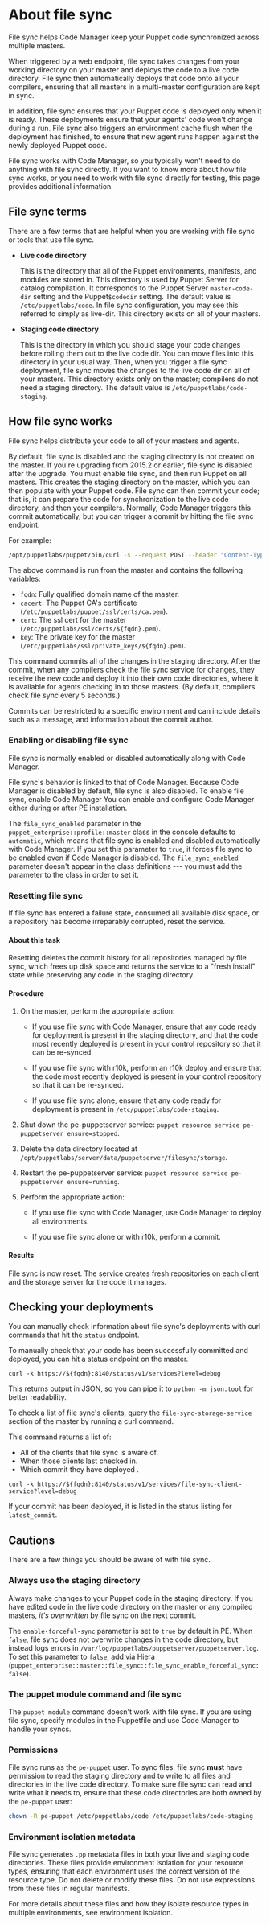# About file sync

File sync helps Code Manager keep your Puppet code synchronized across multiple masters.

When triggered by a web endpoint, file sync takes changes from your working directory on your master and deploys the code to a live code directory. File sync then automatically deploys that code onto all your compilers, ensuring that all masters in a multi-master configuration are kept in sync.

In addition, file sync ensures that your Puppet code is deployed only when it is ready. These deployments ensure that your agents' code won't change during a run. File sync also triggers an environment cache flush when the deployment has finished, to ensure that new agent runs happen against the newly deployed Puppet code.

File sync works with Code Manager, so you typically won't need to do anything with file sync directly. If you want to know more about how file sync works, or you need to work with file sync directly for testing, this page provides additional information.

## File sync terms

There are a few terms that are helpful when you are working with file sync or tools that use file sync.

-   ****Live code directory****

    This is the directory that all of the Puppet environments, manifests, and modules are stored in. This directory is used by Puppet Server for catalog compilation. It corresponds to the Puppet Server `master-code-dir` setting and the Puppet`$codedir` setting. The default value is `/etc/puppetlabs/code`. In file sync configuration, you may see this referred to simply as live-dir. This directory exists on all of your masters.

-   ****Staging code directory****

    This is the directory in which you should stage your code changes before rolling them out to the live code dir. You can move files into this directory in your usual way. Then, when you trigger a file sync deployment, file sync moves the changes to the live code dir on all of your masters. This directory exists only on the master; compilers do not need a staging directory. The default value is `/etc/puppetlabs/code-staging`.


## How file sync works

File sync helps distribute your code to all of your masters and agents.

By default, file sync is disabled and the staging directory is not created on the master. If you're upgrading from 2015.2 or earlier, file sync is disabled after the upgrade. You must enable file sync, and then run Puppet on all masters. This creates the staging directory on the master, which you can then populate with your Puppet code. File sync can then commit your code; that is, it can prepare the code for synchronization to the live code directory, and then your compilers. Normally, Code Manager triggers this commit automatically, but you can trigger a commit by hitting the file sync endpoint.

For example:

```bash
/opt/puppetlabs/puppet/bin/curl -s --request POST --header "Content-Type: application/json" --data '{"commit-all": true}' --cert ${cert} --key ${key} --cacert ${cacert} https://${fqdn}:8140/file-sync/v1/commit"
```

The above command is run from the master and contains the following variables:

-   `fqdn`: Fully qualified domain name of the master.
-   `cacert`: The Puppet CA's certificate \(`/etc/puppetlabs/puppet/ssl/certs/ca.pem`\).
-   `cert`: The ssl cert for the master \(`/etc/puppetlabs/ssl/certs/${fqdn}.pem`\).
-   `key`: The private key for the master \(`/etc/puppetlabs/ssl/private_keys/${fqdn}.pem`\).

This command commits all of the changes in the staging directory. After the commit, when any compilers check the file sync service for changes, they receive the new code and deploy it into their own code directories, where it is available for agents checking in to those masters. \(By default, compilers check file sync every 5 seconds.\)

Commits can be restricted to a specific environment and can include details such as a message, and information about the commit author.

### Enabling or disabling file sync

File sync is normally enabled or disabled automatically along with Code Manager.

File sync's behavior is linked to that of Code Manager. Because Code Manager is disabled by default, file sync is also disabled. To enable file sync, enable Code Manager You can enable and configure Code Manager either during or after PE installation.

The `file_sync_enabled` parameter in the `puppet_enterprise::profile::master` class in the console defaults to `automatic`, which means that file sync is enabled and disabled automatically with Code Manager. If you set this parameter to `true`, it forces file sync to be enabled even if Code Manager is disabled. The `file_sync_enabled` parameter doesn't appear in the class definitions --- you must add the parameter to the class in order to set it.

### Resetting file sync

If file sync has entered a failure state, consumed all available disk space, or a repository has become irreparably corrupted, reset the service.

#### About this task

Resetting deletes the commit history for all repositories managed by file sync, which frees up disk space and returns the service to a "fresh install" state while preserving any code in the staging directory.

#### Procedure

1.  On the master, perform the appropriate action:

    -   If you use file sync with Code Manager, ensure that any code ready for deployment is present in the staging directory, and that the code most recently deployed is present in your control repository so that it can be re-synced.

    -   If you use file sync with r10k, perform an r10k deploy and ensure that the code most recently deployed is present in your control repository so that it can be re-synced.

    -   If you use file sync alone, ensure that any code ready for deployment is present in `/etc/puppetlabs/code-staging`.

2.  Shut down the pe-puppetserver service: `puppet resource service pe-puppetserver ensure=stopped`.

3.  Delete the data directory located at `/opt/puppetlabs/server/data/puppetserver/filesync/storage`.

4.  Restart the pe-puppetserver service: `puppet resource service pe-puppetserver ensure=running`.

5.  Perform the appropriate action:

    -   If you use file sync with Code Manager, use Code Manager to deploy all environments.

    -   If you use file sync alone or with r10k, perform a commit.


#### Results

File sync is now reset. The service creates fresh repositories on each client and the storage server for the code it manages.

## Checking your deployments

You can manually check information about file sync's deployments with curl commands that hit the `status` endpoint.

To manually check that your code has been successfully committed and deployed, you can hit a status endpoint on the master.

```
curl -k https://${fqdn}:8140/status/v1/services?level=debug

```

This returns output in JSON, so you can pipe it to `python -m json.tool` for better readability.

To check a list of file sync's clients, query the `file-sync-storage-service` section of the master by running a curl command.

This command returns a list of:

-   All of the clients that file sync is aware of.
-   When those clients last checked in.
-   Which commit they have deployed .

```
curl -k https://${fqdn}:8140/status/v1/services/file-sync-client-service?level=debug

```

If your commit has been deployed, it is listed in the status listing for `latest_commit`.

## Cautions

There are a few things you should be aware of with file sync.

### Always use the staging directory

Always make changes to your Puppet code in the staging directory. If you have edited code in the live code directory on the master or any compiled masters, *it's overwritten* by file sync on the next commit.

The `enable-forceful-sync` parameter is set to `true` by default in PE. When `false`, file sync does not overwrite changes in the code directory, but instead logs errors in `/var/log/puppetlabs/puppetserver/puppetserver.log`. To set this parameter to `false`, add via Hiera \(`puppet_enterprise::master::file_sync::file_sync_enable_forceful_sync: false`\).

### The puppet module command and file sync

The `puppet module` command doesn't work with file sync. If you are using file sync, specify modules in the Puppetfile and use Code Manager to handle your syncs.

### Permissions

File sync runs as the `pe-puppet` user. To sync files, file sync **must** have permission to read the staging directory and to write to all files and directories in the live code directory. To make sure file sync can read and write what it needs to, ensure that these code directories are both owned by the `pe-puppet` user:

```bash
chown -R pe-puppet /etc/puppetlabs/code /etc/puppetlabs/code-staging
```

### Environment isolation metadata

File sync generates `.pp` metadata files in both your live and staging code directories. These files provide environment isolation for your resource types, ensuring that each environment uses the correct version of the resource type. Do not delete or modify these files. Do not use expressions from these files in regular manifests.

For more details about these files and how they isolate resource types in multiple environments, see environment isolation.

